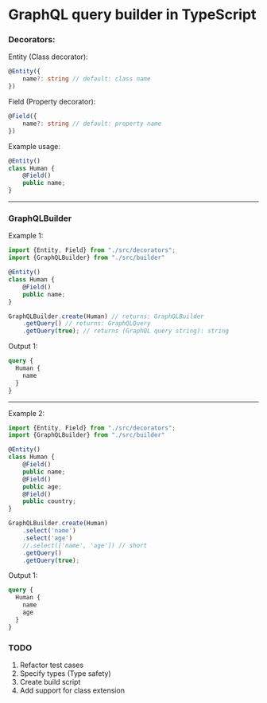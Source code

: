 # GraphQL query builder in TypeScript

### Decorators:

Entity (Class decorator):
```typescript
@Entity({
    name?: string // default: class name
})
```
Field (Property decorator):
```typescript
@Field({
    name?: string // default: property name
})
```
Example usage:
```typescript
@Entity()
class Human {
    @Field()
    public name;
}
```
- - -

### GraphQLBuilder

Example 1:
```typescript
import {Entity, Field} from "./src/decorators";
import {GraphQLBuilder} from "./src/builder"

@Entity()
class Human {
    @Field()
    public name;
}

GraphQLBuilder.create(Human) // returns: GraphQLBuilder
    .getQuery() // returns: GraphQLQuery
    .getQuery(true); // returns (GraphQL query string): string 
```
Output 1:
```graphql schema
query {
  Human {
    name
  }
}
```

- - -

Example 2:
```typescript
import {Entity, Field} from "./src/decorators";
import {GraphQLBuilder} from "./src/builder"

@Entity()
class Human {
    @Field()
    public name;
    @Field()
    public age;
    @Field()
    public country;
}

GraphQLBuilder.create(Human)
    .select('name')
    .select('age')
    //.select(['name', 'age']) // short
    .getQuery()
    .getQuery(true); 
```
Output 1:
```graphql schema
query {
  Human {
    name
    age
  }
}
```

### TODO

1. Refactor test cases
2. Specify types (Type safety)
3. Create build script
4. Add support for class extension
